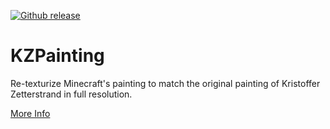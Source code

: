 [![Github release](https://img.shields.io/github/downloads/YuandaLiu-Hashed/KZPainting/total.svg)](https://github.com/YuandaLiu-Hashed/MCBE-Scott-CPU/releases)

# KZPainting
Re-texturize Minecraft's painting to match the original painting of Kristoffer Zetterstrand in full resolution.

[More Info](https://www.yuandaliu.me/projects/kzpainting)
